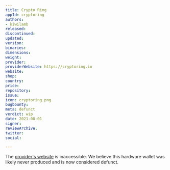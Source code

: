 ```yaml
---
title: Crypto Ring
appId: cryptoring
authors:
- kiwilamb
released: 
discontinued: 
updated: 
version: 
binaries: 
dimensions: 
weight: 
provider: 
providerWebsite: https://cryptoring.io
website: 
shop: 
country: 
price: 
repository: 
issue: 
icon: cryptoring.png
bugbounty: 
meta: defunct
verdict: wip
date: 2021-08-01
signer: 
reviewArchive: 
twitter: 
social: 

---
```


The [provider's website](https://cryptoring.io) is inaccessible.
We believe this hardware wallet was likely never produced and is now considered defunct.
